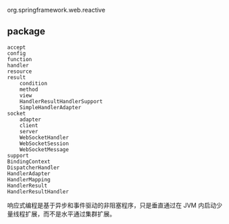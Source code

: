 org.springframework.web.reactive

## package
```
accept
config
function
handler
resource
result
    condition
    method
    view
    HandlerResultHandlerSupport
    SimpleHandlerAdapter
socket
    adapter
    client
    server
    WebSocketHandler
    WebSocketSession
    WebSocketMessage
support
BindingContext
DispatcherHandler
HandlerAdapter
HandlerMapping
HandlerResult
HandlerResultHandler
```


响应式编程是基于异步和事件驱动的非阻塞程序，只是垂直通过在 JVM 内启动少量线程扩展，而不是水平通过集群扩展。